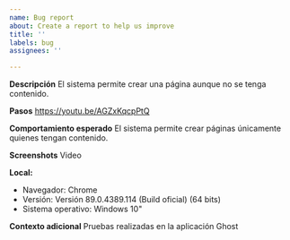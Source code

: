 ```yaml
---
name: Bug report
about: Create a report to help us improve
title: ''
labels: bug
assignees: ''

---
```


**Descripción**
El sistema permite crear una página aunque no se tenga contenido.

**Pasos**
https://youtu.be/AGZxKqcpPtQ

**Comportamiento esperado**
El sistema permite crear páginas únicamente quienes tengan contenido.

**Screenshots**
Video

**Local:**
 - Navegador: Chrome
 - Versión: Versión 89.0.4389.114 (Build oficial) (64 bits)
 - Sistema operativo: Windows 10"			

**Contexto adicional**
Pruebas realizadas en la aplicación Ghost
